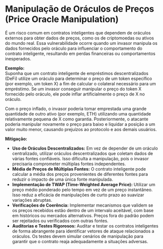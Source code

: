 # Manipulação de Oráculos de Preços (Price Oracle Manipulation)

É um risco comum em contratos inteligentes que dependem de oráculos externos para obter dados de preços, como os de criptomoedas ou ativos do mundo real. Essa vulnerabilidade ocorre quando um invasor manipula os dados fornecidos pelo oráculo para influenciar o comportamento do contrato inteligente, resultando em perdas financeiras ou comportamentos inesperados.

**Exemplo:**\
Suponha que um contrato inteligente de empréstimos descentralizados (DeFi) utilize um oráculo para determinar o preço de um token específico (por exemplo, um token X) a fim de calcular o colateral necessário para um empréstimo. Se um invasor conseguir manipular o preço do token X fornecido pelo oráculo, ele pode inflar artificialmente o preço de X no oráculo.

Com o preço inflado, o invasor poderia tomar emprestada uma grande quantidade de outro ativo (por exemplo, ETH) utilizando uma quantidade relativamente pequena de X como garantia. Posteriormente, o atacante poderia manipular novamente o preço para baixo e liquidar a posição a um valor muito menor, causando prejuízos ao protocolo e aos demais usuários.

**Mitigação:**

* **Uso de Oráculos Descentralizados:** Em vez de depender de um oráculo centralizado, utilizar oráculos descentralizados que coletam dados de várias fontes confiáveis. Isso dificulta a manipulação, pois o invasor precisaria comprometer múltiplas fontes independentes.
* **Média de Preços de Múltiplas Fontes:** O contrato inteligente pode calcular a média dos preços provenientes de diferentes fontes para reduzir o impacto de uma única fonte manipulada.
* **Implementação de TWAP (Time-Weighted Average Price):** Utilizar um preço médio ponderado pelo tempo em vez de um preço instantâneo. Isso reduz a eficácia de manipulações de curto prazo ao suavizar variações abruptas.
* **Verificações de Coerência:** Implementar mecanismos que validem se os preços recebidos estão dentro de um intervalo aceitável, com base em históricos ou mercados alternativos. Preços fora do padrão podem ser rejeitados ou verificados com outras fontes.
* **Auditorias e Testes Rigorosos:** Auditar e testar os contratos inteligentes de forma abrangente para identificar vetores de ataque relacionados a oráculos. Os testes devem simular cenários de manipulação para garantir que o contrato reaja adequadamente a situações adversas.
